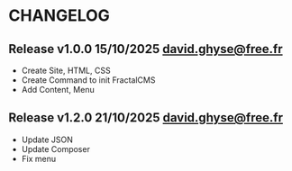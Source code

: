 CHANGELOG
=========

Release v1.0.0 15/10/2025 <david.ghyse@free.fr>
----------------------------------------------

* Create Site, HTML, CSS
* Create Command to init FractalCMS
* Add Content, Menu

Release v1.2.0 21/10/2025 <david.ghyse@free.fr>
----------------------------------------------

* Update JSON
* Update Composer
* Fix menu